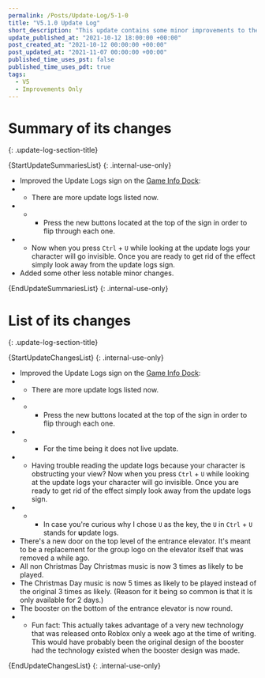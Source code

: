 ```yaml
---
permalink: /Posts/Update-Log/5-1-0
title: "V5.1.0 Update Log"
short_description: "This update contains some minor improvements to the game. Most of them are for the Update Logs sign on the [Game Info Dock](/Wiki/Docks/Game-Info-Dock)."
update_published_at: "2021-10-12 18:00:00 +00:00"
post_created_at: "2021-10-12 00:00:00 +00:00"
post_updated_at: "2021-11-07 00:00:00 +00:00"
published_time_uses_pst: false
published_time_uses_pdt: true
tags:
  - V5
  - Improvements Only
---
```


# Summary of its changes
{: .update-log-section-title}

{StartUpdateSummariesList}
{: .internal-use-only}

* Improved the Update Logs sign on the [Game Info Dock](/Wiki/Docks/Game-Info-Dock):
* * There are more update logs listed now.
* * * Press the new buttons located at the top of the sign in order to flip through each one.
* * Now when you press `Ctrl` + `U` while looking at the update logs your character will go invisible. Once you are ready to get rid of the effect simply look away from the update logs sign.
* Added some other less notable minor changes.

{EndUpdateSummariesList}
{: .internal-use-only}

# List of its changes
{: .update-log-section-title}

{StartUpdateChangesList}
{: .internal-use-only}

* Improved the Update Logs sign on the [Game Info Dock](/Wiki/Docks/Game-Info-Dock):
* * There are more update logs listed now.
* * * Press the new buttons located at the top of the sign in order to flip through each one.
* * * For the time being it does not live update.
* * Having trouble reading the update logs because your character is obstructing your view? Now when you press `Ctrl` + `U` while looking at the update logs your character will go invisible. Once you are ready to get rid of the effect simply look away from the update logs sign.
* * * In case you're curious why I chose `U` as the key, the `U` in `Ctrl` + `U` stands for **u**pdate logs.
* There's a new door on the top level of the entrance elevator. It's meant to be a replacement for the group logo on the elevator itself that was removed a while ago.
* All non Christmas Day Christmas music is now 3 times as likely to be played.
* The Christmas Day music is now 5 times as likely to be played instead of the original 3 times as likely. (Reason for it being so common is that it Is only available for 2 days.)
* The booster on the bottom of the entrance elevator is now round.
* * Fun fact: This actually takes advantage of a very new technology that was released onto Roblox only a week ago at the time of writing. This would have probably been the original design of the booster had the technology existed when the booster design was made.

{EndUpdateChangesList}
{: .internal-use-only}